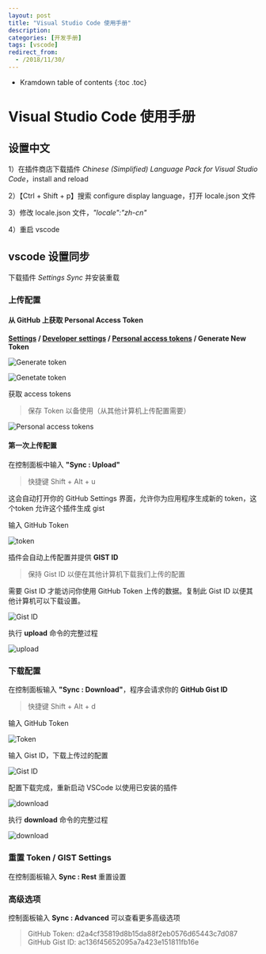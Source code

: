 ```yaml
---
layout: post
title: "Visual Studio Code 使用手册"
description:
categories: [开发手册]
tags: [vscode]
redirect_from:
  - /2018/11/30/
---
```


* Kramdown table of contents
{:toc .toc}

# Visual Studio Code 使用手册

## 设置中文

1）在插件商店下载插件 *Chinese (Simplified) Language Pack for Visual Studio Code*，install and reload

2）【Ctrl + Shift + p】搜索 configure display language，打开 locale.json 文件

3）修改 locale.json 文件，*"locale":"zh-cn"*

4）重启 vscode

## vscode 设置同步

下载插件 *Settings Sync* 并安装重载

### 上传配置

#### 从 GitHub 上获取 Personal Access Token

**[Settings](https://github.com/settings/profile) / [Developer settings](https://github.com/settings/tokens) / [Personal access tokens](https://github.com/settings/tokens) / Generate New Token**

![Generate token](https://github.com/bqwhnn/bqwhnn.github.io/blob/master/resourses/VSCode_01.png?raw=true)

![Genetate token](https://github.com/bqwhnn/bqwhnn.github.io/blob/master/resourses/VSCode_02.png?raw=true)

获取 access tokens

> 保存 Token 以备使用（从其他计算机上传配置需要）

![Personal access tokens](https://github.com/bqwhnn/bqwhnn.github.io/blob/master/resourses/VSCode_03.png?raw=true)

#### 第一次上传配置

在控制面板中输入 **"Sync : Upload"**

> 快捷键 Shift + Alt + u

这会自动打开你的 GitHub Settings 界面，允许你为应用程序生成新的 token，这个token 允许这个插件生成 gist

输入 GitHub Token

![token](https://github.com/bqwhnn/bqwhnn.github.io/blob/master/resourses/VSCode_04.png?raw=true)

插件会自动上传配置并提供 **GIST ID**

> 保持 Gist ID 以便在其他计算机下载我们上传的配置

需要 Gist ID 才能访问你使用 GitHub Token 上传的数据。复制此 Gist ID 以便其他计算机可以下载设置。

![Gist ID](https://github.com/bqwhnn/bqwhnn.github.io/blob/master/resourses/VSCode_05.png?raw=true)

执行 **upload** 命令的完整过程

![upload](https://github.com/bqwhnn/bqwhnn.github.io/blob/master/resourses/VSCode_01.gif?raw=true)

### 下载配置

在控制面板输入 **"Sync : Download"**，程序会请求你的 **GitHub Gist ID**

> 快捷键 Shift + Alt + d

输入 GitHub Token

![Token](https://github.com/bqwhnn/bqwhnn.github.io/blob/master/resourses/VSCode_06.png?raw=true)

输入 Gist ID，下载上传过的配置

![Gist ID](https://github.com/bqwhnn/bqwhnn.github.io/blob/master/resourses/VSCode_07.png?raw=true)

配置下载完成，重新启动 VSCode 以使用已安装的插件

![download](https://github.com/bqwhnn/bqwhnn.github.io/blob/master/resourses/VSCode_08.png?raw=true)

执行 **download** 命令的完整过程

![download](https://github.com/bqwhnn/bqwhnn.github.io/blob/master/resourses/VSCode_02.gif?raw=true)

### 重置 Token / GIST Settings

在控制面板输入 **Sync : Rest** 重置设置

### 高级选项

控制面板输入 **Sync : Advanced** 可以查看更多高级选项

> GitHub Token: d2a4cf35819d8b15da88f2eb0576d65443c7d087  
> GitHub Gist ID: ac136f45652095a7a423e151811fb16e